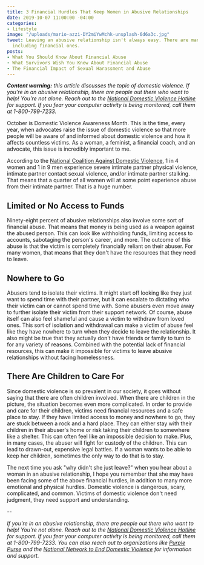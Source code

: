 ```yaml
---
title: 3 Financial Hurdles That Keep Women in Abusive Relationships
date: 2019-10-07 11:00:00 -04:00
categories:
- lifestyle
image: "/uploads/mario-azzi-DY2miYwMchk-unsplash-6d6a3c.jpg"
tweet: Leaving an abusive relationship isn't always easy. There are many hurdles,
  including financial ones.
posts:
- What You Should Know About Financial Abuse
- What Survivors Wish You Knew About Financial Abuse
- The Financial Impact of Sexual Harassment and Abuse
---
```


***Content warning:** this article discusses the topic of domestic violence. If you're in an abusive relationship, there are people out there who want to help! You're not alone. Reach out to the [National Domestic Violence Hotline](https://www.thehotline.org/) for support. If you fear your computer activity is being monitored, call them at 1-800-799-7233.*

October is Domestic Violence Awareness Month. This is the time, every year, when advocates raise the issue of domestic violence so that more people will be aware of and informed about domestic violence and how it affects countless victims. As a woman, a feminist, a financial coach, and an advocate, this issue is incredibly important to me. 

According to the [National Coalition Against Domestic Violence](https://ncadv.org/statistics), 1 in 4 women and 1 in 9 men experience severe intimate partner physical violence, intimate partner contact sexual violence, and/or intimate partner stalking. That means that a quarter of all women will at some point experience abuse from their intimate partner. That is a huge number. 

## Limited or No Access to Funds

Ninety-eight percent of abusive relationships also involve some sort of financial abuse. That means that money is being used as a weapon against the abused person. This can look like withholding funds, limiting access to accounts, sabotaging the person's career, and more. The outcome of this abuse is that the victim is completely financially reliant on their abuser. For many women, that means that they don't have the resources that they need to leave. 

## Nowhere to Go

Abusers tend to isolate their victims. It might start off looking like they just want to spend time with their partner, but it can escalate to dictating who their victim can or cannot spend time with. Some abusers even move away to further isolate their victim from their support network. Of course, abuse itself can also feel shameful and cause a victim to withdraw from loved ones. This sort of isolation and withdrawal can make a victim of abuse feel like they have nowhere to turn when they decide to leave the relationship. It also might be true that they actually don't have friends or family to turn to for any variety of reasons. Combined with the potential lack of financial resources, this can make it impossible for victims to leave abusive relationships without facing homelessness. 

## There Are Children to Care For

Since domestic violence is so prevalent in our society, it goes without saying that there are often children involved. When there are children in the picture, the situation becomes even more complicated. In order to provide and care for their children, victims need financial resources and a safe place to stay. If they have limited access to money and nowhere to go, they are stuck between a rock and a hard place. They can either stay with their children in their abuser's home or risk taking their children to somewhere like a shelter. This can often feel like an impossible decision to make. Plus, in many cases, the abuser will fight for custody of the children. This can lead to drawn-out, expensive legal battles. If a woman wants to be able to keep her children, sometimes the only way to do that is to stay.

The next time you ask "why didn't she just leave?" when you hear about a woman in an abusive relationship, I hope you remember that she may have been facing some of the above financial hurdles, in addition to many more emotional and physical hurdles. Domestic violence is dangerous, scary, complicated, and common. Victims of domestic violence don't need judgment, they need support and  understanding.

--

*If you're in an abusive relationship, there are people out there who want to help! You're not alone. Reach out to the [National Domestic Violence Hotline](https://www.thehotline.org/) for support. If you fear your computer activity is being monitored, call them at 1-800-799-7233. You can also reach out to organizations like [Purple Purse](http://purplepurse.com/) and the [National Network to End Domestic Violence](http://www.womenslaw.org/laws_state_type.php?id=14107&state_code=PG&open_id=all) for information and support.*